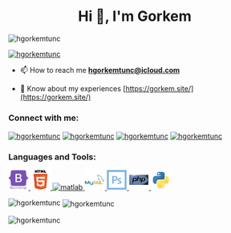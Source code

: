 <h1 align="center">Hi 👋, I'm Gorkem</h1>
<p align="left"> <img src="https://komarev.com/ghpvc/?username=hgorkemtunc&label=Profile%20views&color=000000&style=flat-square" alt="hgorkemtunc" /> </p>

<p align="left"> <a href="https://twitter.com/hgorkemtunc" target="blank"><img src="https://img.shields.io/twitter/follow/hgorkemtunc?logo=twitter&style=for-the-badge" alt="hgorkemtunc" /></a> </p>

- 📫 How to reach me **hgorkemtunc@icloud.com**

- 📄 Know about my experiences [https://gorkem.site/](https://gorkem.site/)

<h3 align="left">Connect with me:</h3>
<p align="left">
<a href="https://twitter.com/hgorkemtunc" target="blank"><img align="center" src="https://raw.githubusercontent.com/rahuldkjain/github-profile-readme-generator/master/src/images/icons/Social/twitter.svg" alt="hgorkemtunc" height="30" width="40" /></a>
<a href="https://linkedin.com/in/hgorkemtunc" target="blank"><img align="center" src="https://raw.githubusercontent.com/rahuldkjain/github-profile-readme-generator/master/src/images/icons/Social/linked-in-alt.svg" alt="hgorkemtunc" height="30" width="40" /></a>
<a href="https://fb.com/hgorkemtunc" target="blank"><img align="center" src="https://raw.githubusercontent.com/rahuldkjain/github-profile-readme-generator/master/src/images/icons/Social/facebook.svg" alt="hgorkemtunc" height="30" width="40" /></a>
<a href="https://instagram.com/hgorkemtunc" target="blank"><img align="center" src="https://raw.githubusercontent.com/rahuldkjain/github-profile-readme-generator/master/src/images/icons/Social/instagram.svg" alt="hgorkemtunc" height="30" width="40" /></a>
</p>

<h3 align="left">Languages and Tools:</h3>
<p align="left"> <a href="https://getbootstrap.com" target="_blank" rel="noreferrer"> <img src="https://raw.githubusercontent.com/devicons/devicon/master/icons/bootstrap/bootstrap-plain-wordmark.svg" alt="bootstrap" width="40" height="40"/> </a> <a href="https://www.w3.org/html/" target="_blank" rel="noreferrer"> <img src="https://raw.githubusercontent.com/devicons/devicon/master/icons/html5/html5-original-wordmark.svg" alt="html5" width="40" height="40"/> </a> <a href="https://www.mathworks.com/" target="_blank" rel="noreferrer"> <img src="https://upload.wikimedia.org/wikipedia/commons/2/21/Matlab_Logo.png" alt="matlab" width="40" height="40"/> </a> <a href="https://www.mysql.com/" target="_blank" rel="noreferrer"> <img src="https://raw.githubusercontent.com/devicons/devicon/master/icons/mysql/mysql-original-wordmark.svg" alt="mysql" width="40" height="40"/> </a> <a href="https://www.photoshop.com/en" target="_blank" rel="noreferrer"> <img src="https://raw.githubusercontent.com/devicons/devicon/master/icons/photoshop/photoshop-line.svg" alt="photoshop" width="40" height="40"/> </a> <a href="https://www.php.net" target="_blank" rel="noreferrer"> <img src="https://raw.githubusercontent.com/devicons/devicon/master/icons/php/php-original.svg" alt="php" width="40" height="40"/> </a> <a href="https://www.python.org" target="_blank" rel="noreferrer"> <img src="https://raw.githubusercontent.com/devicons/devicon/master/icons/python/python-original.svg" alt="python" width="40" height="40"/> </a> </p>

<p><img align="left" src="https://github-readme-stats.vercel.app/api/top-langs?username=hgorkemtunc&show_icons=true&theme=dark&title_color=ffffff&text_color=ffffff&locale=en&layout=compact" alt="hgorkemtunc" /></p>

<p>&nbsp;<img align="center" src="https://github-readme-stats.vercel.app/api?username=hgorkemtunc&show_icons=true&theme=dark&title_color=ffffff&text_color=ffffff&locale=en" alt="hgorkemtunc" /></p>

<p><img align="center" src="https://github-readme-streak-stats.herokuapp.com/?user=hgorkemtunc&theme=dark" alt="hgorkemtunc" /></p>

